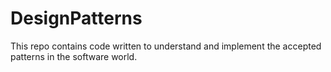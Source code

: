 # DesignPatterns
This repo contains code written to understand and implement the accepted patterns in the software world.
